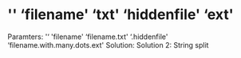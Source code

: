 # ''  ‘filename'  ‘txt'  ‘hiddenfile'  ‘ext'

Paramters: '‘ 'filename'  ‘filename.txt'  ‘.hiddenfile'  ‘filename.with.many.dots.ext'
Solution: Solution 2: String split
